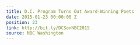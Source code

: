```yaml
---
title: D.C. Program Turns Out Award-Winning Poets
date: 2015-01-23 00:00:00 Z
position: 23
link: http://bit.ly/DCSonNBC2015
source: NBC Washington
---
```


